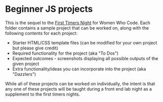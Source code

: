 # Beginner JS projects
This is the sequel to the [First Timers Night](https://github.com/womenwhocodedc/front-end-community/blob/master/first-timers-guides/first_timers_javascript_guide.md) for Women Who Code. Each folder contains a sample project that can be worked on, along with the following contents for each project:
* Starter HTML/CSS template files (can be modified for your own project but please give credit)
* Required functionality for the project (aka "To Dos")
* Expected outcomes - screenshots displaying all possible outputs of the given project
* Extra functionality/ideas you can incorporate into the project (aka "Dazzlers")

While all of these projects can be worked on individually, the intent is that any one of these projects will be taught during a front end lab night as a supplement to the first timers nights.
